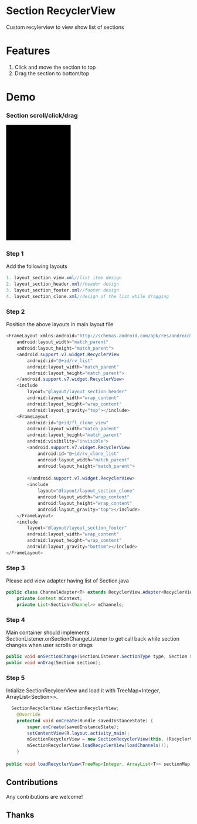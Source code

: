 # Section RecyclerView
Custom recylerview to view show list of sections

# Features
1. Click and move the section to top
2. Drag the section to bottom/top

# Demo

### Section scroll/click/drag
<img src="https://github.com/RamThirupathy/SectionRecyclerview/blob/master/sectionview.gif" width="35%"> 

### Step 1
Add the following layouts
```java
1. layout_section_view.xml//list item design
2. layout_section_header.xml//header design
3. layout_section_footer.xml//footer design
4. layout_section_clone.xml//design of the list while dragging
```
### Step 2
Position the above layouts in main layout file
```java
<FrameLayout xmlns:android="http://schemas.android.com/apk/res/android"
    android:layout_width="match_parent"
    android:layout_height="match_parent">
    <android.support.v7.widget.RecyclerView
        android:id="@+id/rv_list"
        android:layout_width="match_parent"
        android:layout_height="match_parent">
    </android.support.v7.widget.RecyclerView>
    <include
        layout="@layout/layout_section_header"
        android:layout_width="wrap_content"
        android:layout_height="wrap_content"
        android:layout_gravity="top"></include>
    <FrameLayout
        android:id="@+id/fl_clone_view"
        android:layout_width="match_parent"
        android:layout_height="match_parent"
        android:visibility="invisible">
        <android.support.v7.widget.RecyclerView
            android:id="@+id/rv_clone_list"
            android:layout_width="match_parent"
            android:layout_height="match_parent">

        </android.support.v7.widget.RecyclerView>
        <include
            layout="@layout/layout_section_clone"
            android:layout_width="wrap_content"
            android:layout_height="wrap_content"
            android:layout_gravity="top"></include>
    </FrameLayout>
    <include
        layout="@layout/layout_section_footer"
        android:layout_width="wrap_content"
        android:layout_height="wrap_content"
        android:layout_gravity="bottom"></include>
</FrameLayout>
```
### Step 3
Please add view adapter having list of Section.java

```java
public class ChannelAdapter<T> extends RecyclerView.Adapter<RecyclerView.ViewHolder> {
    private Context mContext;
    private List<Section<Channel>> mChannels;
```

### Step 4
Main container should implements SectionListener.onSectionChangeListener to get call back while section changes
when user scrolls or drags
```java
public void onSectionChange(SectionListener.SectionType type, Section section) ;
public void onDrag(Section section);
```
### Step 5
Intialize SectionRecylcerView and load it with TreeMap<Integer, ArrayList<Section<T>>>.

```java
  SectionRecyclerView mSectionRecyclerView;
    @Override
    protected void onCreate(Bundle savedInstanceState) {
        super.onCreate(savedInstanceState);
        setContentView(R.layout.activity_main);
        mSectionRecyclerView = new SectionRecyclerView(this, (RecyclerView) findViewById(R.id.rv_list), this,     findViewById(R.id.rl_header_layout), findViewById(R.id.rl_footer_layout), findViewById(R.id.fl_clone_view), (RecyclerView) findViewById(R.id.rv_clone_list));
        mSectionRecyclerView.loadRecyclerView(loadChannels());
    }

public void loadRecyclerView(TreeMap<Integer, ArrayList<T>> sectionMap);
```

Contributions
-------

Any contributions are welcome!

Thanks
-------
